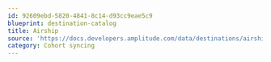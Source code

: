 ```yaml
---
id: 92609ebd-5820-4841-8c14-d93cc9eae5c9
blueprint: destination-catalog
title: Airship
source: 'https://docs.developers.amplitude.com/data/destinations/airship'
category: Cohort syncing
---
```

